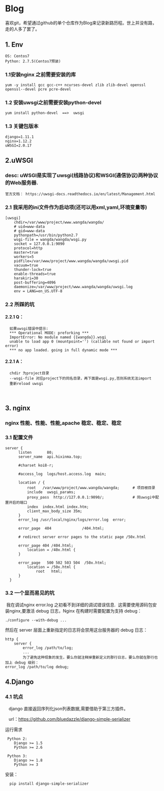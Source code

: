 # Blog
喜欢git，希望通过github的单个仓库作为Blog来记录新路历程。世上并没有路，走的人多了罢了。

## 1. Env

    OS: Centos7
    Python: 2.7.5(Centos7预装)

### 1.1安装nginx 之前需要安装的库
    yum -y install gcc gcc-c++ ncurses-devel zlib zlib-devel openssl openssl--devel pcre pcre-devel
    
### 1.2 安装uwsgi之前需要安装python-devel
    yum install python-devel  ==>  uwsgi
    
### 1.3 关键包版本
    django=1.11.1
    nginx=1.12.2
    uWSGI=2.0.17
 
## 2.uWSGI
### desc: uWSGI是实现了uwsgi(线路协议)和WSGI(通信协议)两种协议的Web服务器.
    官方文档： https://uwsgi-docs.readthedocs.io/en/latest/Management.html
### 2.1 我采用的ini文件作为启动项(还可以用xml,yaml,环境变量等)
    [uwsgi]
        chdir=/var/www/project/www.wangda/wangda/
        # uid=www-data
        # gid=www-data
        pythonpath=/usr/bin/python2.7
        wsgi-file = wangda/wangda/wsgi.py
        socket = 127.0.0.1:9090
        protocol=http
        master=true
        workers=5
        pidfile=/var/www/project/www.wangda/wangda/uwsgi.pid
        vacuum=true
        thunder-lock=true
        enable-threads=true
        harakiri=30
        post-buffering=4096
        daemonize=/var/www/project/www.wangda/wangda/uwsgi.log
        env = LANG=en_US.UTF-8 
 ### 2.2 所踩的坑
 
 #### 2.2.1 Q：
      如果uwsgi错误中提示:
      *** Operational MODE: preforking ***
      ImportError: No module named {{wangda}}.wsgi
      unable to load app 0 (mountpoint='') (callable not found or import error)
      *** no app loaded. going in full dynamic mode ***
      
 #### 2.2.1 A：  
 
      chdir 为project目录    
      --wsgi-file 对应project下的同名目录，再下面是wsgi.py,否则系统无法import
      重新reload uwsgi
      
## 3. nginx
### nginx 性能、性能、性能,apache 稳定、稳定、稳定
### 3.1 配置文件
    server {
          listen       80;
          server_name  api.hixinma.top;

          #charset koi8-r;

          #access_log  logs/host.access.log  main;

          location / {
              root   /var/www/project/www.wangda/wangda;      # 项目根目录
              include  uwsgi_params;
              proxy_pass  http://127.0.0.1:9090/;             # 同uwsgi中配置开启的端口
              index  index.html index.htm;
              client_max_body_size 35m;
          }
          error_log /usr/local/nginx/logs/error.log  error;

          error_page  404              /404.html;

          # redirect server error pages to the static page /50x.html

          error_page 404 /404.html;
              location = /40x.html {
          }

          error_page   500 502 503 504  /50x.html;
              location = /50x.html {
                  root   html;
          }
      }

### 3.2 一个显而易见的坑
  我在调试nginx error.log 之初看不到详细的调试错误信息.
  这需要使用源码包安装nginx,要激活 debug 日志，Nginx 在构建时需要配置为支持 debug：
  
    ./configure --with-debug ...
  然后在 server 层面上重新指定的日志将会禁用这台服务器的 debug 日志：
  
    http {
        server {
            error_log /path/to/log;
            ...
            为了避免这种现象的发生，要么你就注释掉重新定义的那行日志，要么你就在那行也加上 debug 级别：
    error_log /path/to/log debug;

## 4.Django

### 4.1 坑点
    django 直接返回序列化json列表数据,需要借助于第三方插件。   
     
    url：https://github.com/bluedazzle/django-simple-serializer
    
   运行需求
   
     Python 2:
        Django >= 1.5
        Python >= 2.6

     Python 3:
        Django >= 1.8
        Python >= 3
   安装：
    
      pip install django-simple-serializer
